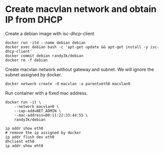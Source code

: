 # Create macvlan network and obtain IP from DHCP

Create a debian image with isc-dhcp-client
```
docker run -itd --name debian debian
docker exec debian bash -c 'apt-get update && apt-get install -y isc-dhcp-client'
docker commit debian randy3k/debian
docker rm -f debian
```

Create macvlan network without gateway and subnet. We will ignore the subnet assigned by docker.
```
docker network create -d macvlan -o parent=eth0 macvlan0
```

Run container with a fixed mac address.
```
docker run -it \
    --network macvlan0 \
    --cap-add=NET_ADMIN \
    --mac-address=00:11:22:33:44:55 \
    randy3k/debian 
```

```
ip addr show eth0
# remove the ip assigned by docker
ip addr flush dev eth0
dhclient eth0
ip addr show eht0
```
